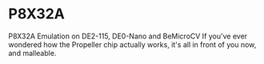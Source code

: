 # P8X32A
P8X32A Emulation on DE2-115, DE0-Nano and BeMicroCV
If you've ever wondered how the Propeller chip actually
works, it's all in front of you now, and malleable.

